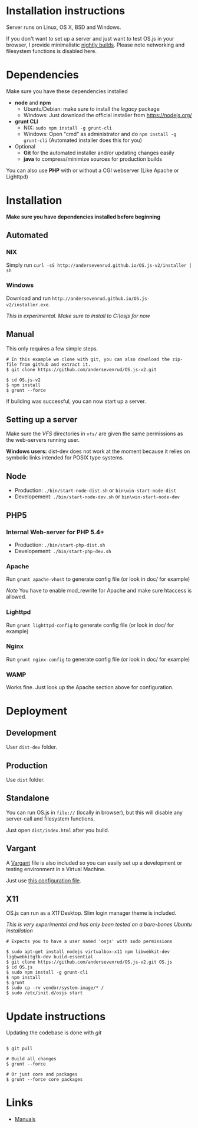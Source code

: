 # Installation instructions

Server runs on Linux, OS X, BSD and Windows.

If you don't want to set up a server and just want to test OS.js in your browser, 
I provide minimalistic [nightly builds](http://osjsv2.0o.no/OS.js-v2-minimal-nightly.zip). 
Please note networking and filesystem functions is disabled here.

# Dependencies

Make sure you have these dependencies installed

* **node** and **npm**
  * Ubuntu/Debian: make sure to install the *legacy* package
  * Windows: Just download the official installer from https://nodejs.org/
* **grunt CLI**
  * NIX: `sudo npm install -g grunt-cli`
  * Windows: Open "cmd" as administrator and do `npm install -g grunt-cli` (Automated installer does this for you)
* Optional
  * **Git** for the automated installer and/or updating changes easily
  * **java** to compress/minimize sources for production builds

You can also use **PHP** with or without a CGI webserver (Like Apache or Lighttpd)

# Installation

**Make sure you have dependencies installed before beginning**

## Automated

### NIX

Simply run `curl -sS http://andersevenrud.github.io/OS.js-v2/installer | sh`

### Windows

Download and run `http://andersevenrud.github.io/OS.js-v2/installer.exe`.

*This is experimental. Make sure to install to C:\osjs for now*


## Manual

This only requires a few simple steps.

```shell
# In this example we clone with git, you can also download the zip-file from github and extract it.
$ git clone https://github.com/andersevenrud/OS.js-v2.git

$ cd OS.js-v2
$ npm install
$ grunt --force
```

If building was successful, you can now start up a server.

## Setting up a server

Make sure the _VFS_ directories in `vfs/` are given the same permissions as the web-servers running user.

**Windows users:** dist-dev does not work at the moment because it relies on symbolic links intended for POSIX type systems.

## Node

* Production: `./bin/start-node-dist.sh` or `bin\win-start-node-dist`
* Developement: `./bin/start-node-dev.sh` or `bin\win-start-node-dev`

## PHP5

### Internal Web-server for PHP 5.4+

* Production: `./bin/start-php-dist.sh`
* Developement: `./bin/start-php-dev.sh`

### Apache

Run `grunt apache-vhost` to generate config file (or look in doc/ for example)

*Note* You have to enable mod_rewrite for Apache and make sure htaccess is allowed.

### Lighttpd

Run `grunt lighttpd-config` to generate config file (or look in doc/ for example)

### Nginx

Run `grunt nginx-config` to generate config file (or look in doc/ for example)

### WAMP

Works fine. Just look up the Apache section above for configuration.

# Deployment

## Development

User `dist-dev` folder.

## Production

Use `dist` folder.

## Standalone

You can run OS.js in `file://` (locally in browser), but this will disable any server-call and filesystem functions.

Just open `dist/index.html` after you build.

## Vargant

A [Vargant](https://www.vagrantup.com/) file is also included so you can easily set up a development or testing environment in a Virtual Machine.

Just use [this configuration file](https://raw.githubusercontent.com/andersevenrud/OS.js-v2/master/Vagrantfile).

## X11

OS.js can run as a *X11* Desktop. Slim login manager theme is included.

*This is very experimental and has only been tested on a bare-bones Ubuntu installation*

```
# Expects you to have a user named 'osjs' with sudo permissions

$ sudo apt-get install nodejs virtualbox-x11 npm libwebkit-dev ligbwebkitgtk-dev build-essential
$ git clone https://github.com/andersevenrud/OS.js-v2.git OS.js
$ cd OS.js
$ sudo npm install -g grunt-cli
$ npm install
$ grunt
$ sudo cp -rv vendor/system-image/* /
$ sudo /etc/init.d/osjs start
```

# Update instructions

Updating the codebase is done with *git*

```

$ git pull

# Build all changes
$ grunt --force

# Or just core and packages
$ grunt --force core packages

```

# Links

* [Manuals](http://osjs-homepage.local/OS.js-v2/doc/manuals/)
